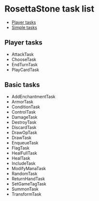 # RosettaStone task list

- [Player tasks](#player-tasks)
- [Simple tasks](#simple-tasks)

## Player tasks

* AttackTask
* ChooseTask
* EndTurnTask
* PlayCardTask

## Basic tasks

* AddEnchantmentTask
* ArmorTask
* ConditionTask
* ControlTask
* DamageTask
* DestroyTask
* DiscardTask
* DrawOpTask
* DrawTask
* EnqueueTask
* FlagTask
* HealFullTask
* HealTask
* IncludeTask
* ModifyManaTask
* RandomTask
* ReturnHandTask
* SetGameTagTask
* SummonTask
* TransformTask